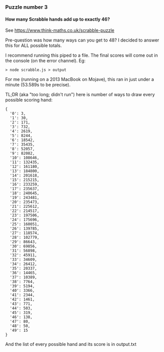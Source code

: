 ### Puzzle number 3
#### How many Scrabble hands add up to exactly 46?

See https://www.think-maths.co.uk/scrabble-puzzle

Pre-question was how many ways can you get to 48?
I decided to answer this for ALL possible totals.

I recommend running this piped to a file. The final scores will come out in the console (on the error channel). Eg:

```> node scrabble.js > output```

For me (running on a 2013 MacBook on Mojave), this ran in just under a minute (53.589s to be precise).

TL;DR (aka "too long; didn't run") here is number of ways to draw every possible scoring hand:
```
{
  '0': 3,
  '1': 30,
  '2': 171,
  '3': 732,
  '4': 2619,
  '5': 8244,
  '6': 18542,
  '7': 35435,
  '8': 52057,
  '9': 82082,
  '10': 108646,
  '11': 132435,
  '12': 161180,
  '13': 184800,
  '14': 201618,
  '15': 215215,
  '16': 233259,
  '17': 235637,
  '18': 240645,
  '19': 243481,
  '20': 235473,
  '21': 225612,
  '22': 214517,
  '23': 197506,
  '24': 175696,
  '25': 160051,
  '26': 139785,
  '27': 118574,
  '28': 102779,
  '29': 86643,
  '30': 69856,
  '31': 56898,
  '32': 45911,
  '33': 34609,
  '34': 26412,
  '35': 20337,
  '36': 14465,
  '37': 10389,
  '38': 7764,
  '39': 5194,
  '40': 3366,
  '41': 2344,
  '42': 1461,
  '43': 771,
  '44': 503,
  '45': 319,
  '46': 138,
  '47': 80,
  '48': 50,
  '49': 15
}
```

And the list of every possible hand and its score is in output.txt
